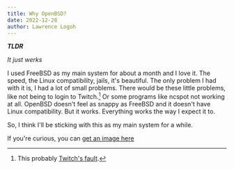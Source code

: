 ```yaml
---
title: Why OpenBSD?
date: 2022-12-28
author: Lawrence Logoh
---
```


**_TLDR_**

_It just werks_

I used FreeBSD as my main system for about a month and I love it.
The speed, the Linux compatibility, jails, it's beautiful.
The only problem I had with it is, I had a lot of small problems.
There would be these little problems, like not being to login to Twitch.[^1]
Or some programs like ncspot not working at all.
OpenBSD doesn't feel as snappy as FreeBSD and it doesn't have Linux compatibility.
But it works.
Everything works the way I expect it to.

So, I think I'll be sticking with this as my main system for a while.

If you're curious, you can [get an image here](https://www.openbsd.org/faq/faq4.html#Download)



[^1]: This probably [Twitch's fault](https://help.twitch.tv/s/article/supported-browsers?language=en_US).

